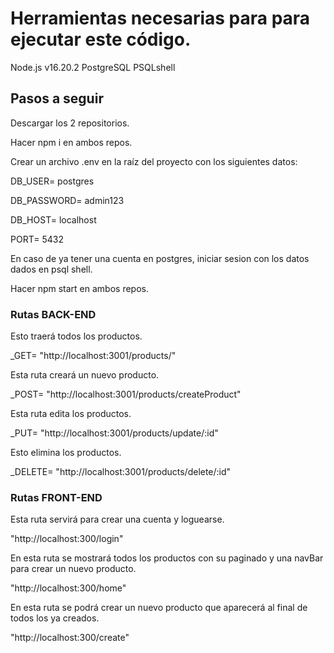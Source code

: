# Herramientas necesarias para para ejecutar este código.

Node.js v16.20.2
PostgreSQL
PSQLshell

## Pasos a seguir

Descargar los 2 repositorios.

Hacer npm i en ambos repos.

Crear un archivo .env en la raíz del proyecto con los siguientes datos:

DB_USER= postgres

DB_PASSWORD= admin123

DB_HOST= localhost

PORT= 5432


En caso de ya tener una cuenta en postgres, iniciar sesion con los datos dados en psql shell.

Hacer npm start en ambos repos.

### Rutas BACK-END

Esto traerá todos los productos.

_GET= "http://localhost:3001/products/" 

Esta ruta creará un nuevo producto.

_POST= "http://localhost:3001/products/createProduct" 

Esta ruta edita los productos.

_PUT= "http://localhost:3001/products/update/:id" 

Esto elimina los productos.

_DELETE= "http://localhost:3001/products/delete/:id" 

### Rutas FRONT-END

Esta ruta servirá para crear una cuenta y loguearse.

"http://localhost:300/login"

En esta ruta se mostrará todos los productos con su paginado y una navBar para crear un nuevo producto.

"http://localhost:300/home"

En esta ruta se podrá crear un nuevo producto que aparecerá al final de todos los ya creados.

"http://localhost:300/create"


